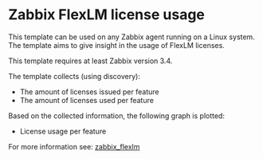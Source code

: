 # Zabbix FlexLM license usage

This template can be used on any Zabbix agent running on a Linux system. The
template aims to give insight in the usage of FlexLM licenses.

This template requires at least Zabbix version 3.4.

The template collects (using discovery):
* The amount of licenses issued per feature
* The amount of licenses used per feature

Based on the collected information, the following graph is plotted:

* License usage per feature

For more information see:
[zabbix_flexlm](ZABBIX_FLEXLM.md)
